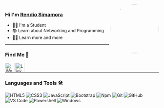 <h1 align="center" style="display:none;"></h1>
<img style="border-radius:50%;" align="right" alt="GIF" height="160px" width="160px" src="https://media.tenor.com/images/68a4e49751f262a77e800839cf6aadca/tenor.gif" />


### Hi I'm [Rendio Simamora](https://www.rndio.my.id)

- 👨‍💻 I'm a Student
- 📚 Learn about Networking and Programming
- 💪🏼 Learn more and more

---

### Find Me 📝

[<img align="left" alt="Website" height="30px" src="https://www.flaticon.com/svg/static/icons/svg/2996/2996826.svg" />][website][<img align="left" alt="LinkedIn" height="30px" src="https://image.flaticon.com/icons/png/512/174/174857.png"/>][linkedin]

<br />

---
### Languages and Tools 🛠 


![HTML5](https://img.shields.io/badge/-HTML5-%23E44D27?style=flat-square&logo=html5&logoColor=ffffff) ![CSS3](https://img.shields.io/badge/-CSS3-%231572B6?style=flat-square&logo=css3) ![JavaScript](https://img.shields.io/badge/-JavaScript-%23F7DF1C?style=flat-square&logo=javascript&logoColor=000000&labelColor=%23F7DF1C&color=%23FFCE5A) ![Bootstrap](https://img.shields.io/badge/-Bootstrap-563D7C?style=flat-square&logo=Bootstrap) ![Npm](https://img.shields.io/badge/-npm-CB3837?style=flat-square&logo=npm) ![Git](https://img.shields.io/badge/-Git-%23F05032?style=flat-square&logo=git&logoColor=%23ffffff) ![GitHub](https://img.shields.io/badge/-GitHub-181717?style=flat-square&logo=github) ![VS Code](http://img.shields.io/badge/-VS%20Code-007ACC?style=flat-square&logo=visual-studio-code&logoColor=ffffff) ![Powershell](http://img.shields.io/badge/-Powershell-5391FE?style=flat-square&logo=powershell&logoColor=ffffff) ![Windows](http://img.shields.io/badge/-Windows-0078D6?style=flat-square&logo=windows&logoColor=ffffff)

<br/>

[blog]: https://www.rndio.my.id
[website]: https://me.rndio.my.id
[linkedin]: https://www.linkedin.com/in/rendio-simamora-b24908199/
[twitter]: https://
